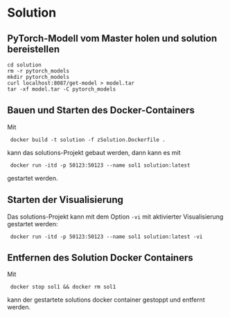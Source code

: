 # Solution

## PyTorch-Modell vom Master holen und solution bereistellen
```shell script
cd solution
rm -r pytorch_models
mkdir pytorch_models
curl localhost:8087/get-model > model.tar
tar -xf model.tar -C pytorch_models
```

## Bauen und Starten des Docker-Containers
Mit 
```shell script
 docker build -t solution -f zSolution.Dockerfile .
```
kann das solutions-Projekt gebaut werden, dann
kann es mit

```shell script
 docker run -itd -p 50123:50123 --name sol1 solution:latest
```

gestartet werden.


## Starten der Visualisierung

Das solutions-Projekt kann mit dem Option `-vi`
mit aktivierter Visualisierung gestartet werden:
```shell script
 docker run -itd -p 50123:50123 --name sol1 solution:latest -vi
```

## Entfernen des Solution Docker Containers
Mit
```shell script
 docker stop sol1 && docker rm sol1
```
kann der gestartete solutions docker container gestoppt und entfernt werden. 
